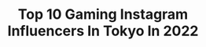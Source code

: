 ---
title: Top 10 Gaming Instagram Influencers In Tokyo In 2022
description: >-
  Find top gaming Instagram influencers in Tokyo in 2022. Most popular hashtags: #japan #gaming #kawaii #tokyo.
platform: Instagram
hits: 7
text_top: Discover the most popular Instagram influencers on inBeat.
text_bottom: Our database has 7 Instagram influencers like this in Tokyo, Japan for you to pitch.
profiles:
  - username: "itspinkii"
    fullname: >-
      PiNKII (Natalia Natchan)
    bio: >-
      Decided I was over being a j-pop idol and started rapping ( *¯ ³¯*) ギャルラッパー💕 #mayonaka👁‍🗨🎌
    location: "Japan"
    followers: 21161
    engagement: 666
    commentsToLikes: 0.032725
    id: ck0u9o41yabs50i19kaw5z0gm
    verified: false
    hashtags: "#kawaiifashion, #kawaiimusic, #japanesehiphop, #cyber"
  - username: "thedeadpigeon"
    fullname: >-
      Magnus Jansson
    bio: >-
      I'm a Swedish illustrator & tattoo artist living in Tokyo. Youtube: Sketches & Coffee
    location: "Japan"
    followers: 19896
    engagement: 613
    commentsToLikes: 0.015385
    id: ck9wdttwah8fz0j78filugesy
    verified: false
    hashtags: "#japan, #artwork, #sketchbook, #drawing"
  - username: "gamesloose"
    fullname: >-
      ルーズゲーム
    bio: >-
      Retrogaming 👾🕹 📺 sony trinitron KV-M14B 📺 sony trinitron 14N5E 📺 sony pvm 6041QM 📺 sony trinitron 1440QM sega aero city arcade
    location: "Japan"
    followers: 6998
    engagement: 766
    commentsToLikes: 0.016937
    id: ckap23i5px7t90i78aiugh2qv
    verified: false
    hashtags: "#famicom, #supergameboy, #gaming, #gameboy"
  - username: "katsumicos"
    fullname: >-
      Katsumi :3
    bio: >-
      * Doing cosplay for the fun of it since 09 ❤️ * Your local weeb * Makeup lover🧑🏼‍🎨
    location: "Japan"
    followers: 64643
    engagement: 1151
    commentsToLikes: 0.029151
    id: ck5zt6y61zuqj0i14086up47q
    verified: false
    hashtags: "#lolskin, #leaguefanart, #animecosplay, #leagueoflegendsmemes"
  - username: "tfjok"
    fullname: >-
      Dean Fujioka / 藤岡靛
    bio: >-
      Neo Dimension Out Now
    location: "Japan"
    followers: 679399
    engagement: 468
    commentsToLikes: 0.017557
    id: ck5bz29ciqb0o0i11duzeffz2
    verified: true
    hashtags: "#neodimension, #ninja, #swordsofjapan, #japaneseart"
  - username: "martha_wernio"
    fullname: >-
      𝐓𝐨𝐤𝐲𝐨𝐠𝐫𝐚𝐟𝐢𝐞® 𝐛𝐲 マルタ
    bio: >-
      𝐂𝐫𝐞𝐚𝐭𝐢𝐧𝐠 𝐩𝐡𝐨𝐭𝐨𝐠𝐫𝐚𝐩𝐡𝐲 𝐢𝐬 𝐜𝐫𝐞𝐚𝐭𝐢𝐧𝐠 𝐞𝐦𝐨𝐭𝐢𝐨𝐧𝐬 🛑Reposting my Photos ask for permission🛑 ⠀⠀⠀⠀⠀⠀⠀⠀⠀⠀⠀ ⍜ 𝙲𝚊𝚗𝚘𝚗𝟼𝙳|𝚒𝙿𝚑𝚘𝚗𝚎𝟽+ ✎ 𝙼𝚢𝙰𝚛𝚝 @marthawer
    location: "Japan"
    followers: 3323
    engagement: 1648
    commentsToLikes: 0.027062
    id: ckaoxya8ff9nc0i78zlmtfzcq
    verified: false
    hashtags: "#japan, #japanese, #retrogames, #tokyogram"
  - username: "mg_csm06"
    fullname: >-
      megu
    bio: >-
      コスメ垢 完全趣味アカ プチプラ多め、ほどほどにデパコス カラコンメイク、韓国コスメ大好きです♡ 無言フォロー大歓迎❤️副業興味ありません🙅‍♀️ LuLucos オフィシャルメンバー https://lulucos.jp/user/W5N69oNDGQSY5wRa/detail
    location: "Japan"
    followers: 13085
    engagement: 331
    commentsToLikes: 0.018234
    id: ck5zsda99yadh0i14irhstyj0
    verified: false
    hashtags: "#holikaholika, #urglam, #missha, #celefit"
  - username: "japeruana24"
    fullname: >-
      Japeruana (Namie)
    bio: >-
      ❤️Amo jugar👾 y diseñar🎨@jape_art 🧡🇯🇵&🇵🇪Japanese& Spanish 💛Facebook gaming partner 🎮 💚 💌japeruana24@gmail.com 💙10月24日🎂birthday 💜↓YouTube Channel↓登録してね
    location: "Japan"
    followers: 82632
    engagement: 909
    commentsToLikes: 0.010958
    id: ck9hcs6s7mr7r0j78mfbruic3
    verified: false
    hashtags: "#kawaii, #japan, #hairstyle, #photo"
  - username: "kawasemoe"
    fullname: >-
      川瀬 もえ  KawaseMoe
    bio: >-
      gaming girl🎮 🇯🇵×🇨🇳 ゼロイチファミリア所属 YouTube channel 👇
    location: "Japan"
    followers: 107011
    engagement: 495
    commentsToLikes: 0.020008
    id: ck6tjj0sb2t9v0j71qox7xxub
    verified: false
    hashtags: "#halloween, #halloweencostume"
  - username: "joeykaotyk"
    fullname: >-
      JoeyKaotyk📍🇹🇼
    bio: >-
      Bboy & I livestream my life. 📷@91526.raw Bridging the gap between HipHop, gaming, and lifestyle.
    location: "Japan"
    followers: 10281
    engagement: 675
    commentsToLikes: 0.048145
    id: ck5hhpbtt9f3w0i11bkl9ofk4
    verified: false
    hashtags: "#spincontrol, #stitchingsole"
---